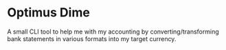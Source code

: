 # Optimus Dime

A small CLI tool to help me with my accounting by converting/transforming bank statements in various formats into my target currency.
